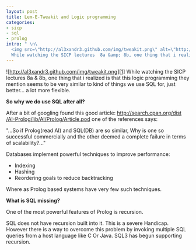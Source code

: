 ```yaml
--- 
layout: post
title: Lem-E-Tweakit and Logic programming
categories: 
- sicp
- sql
- prolog
intro: " \n\
  <img src=\"http://al3xandr3.github.com/img/tweakit.png\" alt=\"http://al3xandr3.github.com/img/tweakit.png\" />\n\
  While watching the SICP lectures  8a &amp; 8b, one thing that i realized is that this logic programming they mention seems to be very similar to kind of things we use SQL for, just better&hellip; a lot more flexible.\n"
---
```


![http://al3xandr3.github.com/img/tweakit.png][1] While watching the SICP
lectures 8a & 8b, one thing that i realized is that this logic programming
they mention seems to be very similar to kind of things we use SQL for, just
better… a lot more flexible.

**So why we do use SQL after all?**

After a bit of googling found this good article: [http://search.cpan.org/dist
/AI-Prolog/lib/AI/Prolog/Article.pod][2] one of the references says:

"…So if Prolog(read AI) and SQL(DB) are so similar, Why is one so successful
commercially and the other deemed a complete failure in terms of
scalability?…"

Databases implement powerful techniques to improve performance:

  * Indexing 
  * Hashing 
  * Reordering goals to reduce backtracking 

Where as Prolog based systems have very few such techniques.

**What is SQL missing?**

One of the most powerful features of Prolog is recursion.

SQL does not have recursion built into it. This is a severe Handicap. However
there is a way to overcome this problem by invoking multiple SQL queries from
a host language like C Or Java. SQL3 has begun supporting recursion.

   [1]: http://al3xandr3.github.com/img/tweakit.png
   [2]: http://search.cpan.org/dist/AI-Prolog/lib/AI/Prolog/Article.pod


